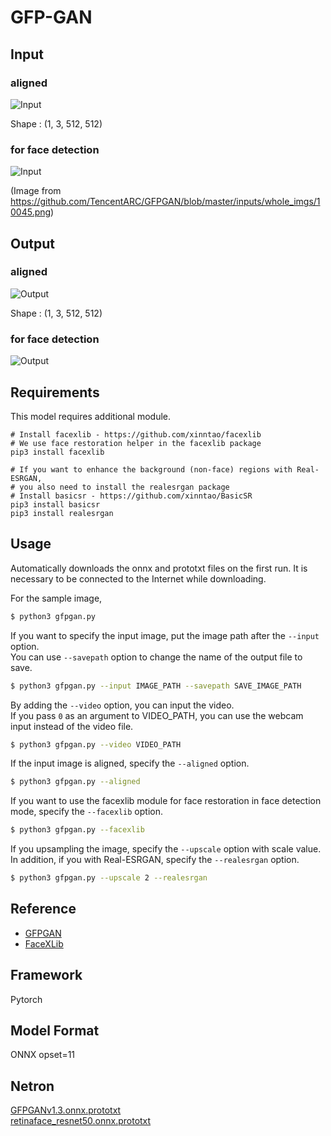 # GFP-GAN

## Input

### aligned

![Input](face_03.png)

Shape : (1, 3, 512, 512)

### for face detection

![Input](demo.png)

(Image from https://github.com/TencentARC/GFPGAN/blob/master/inputs/whole_imgs/10045.png)

## Output

### aligned

![Output](out_03.png)

Shape : (1, 3, 512, 512)

### for face detection

![Output](output.png)

## Requirements
This model requires additional module.

```
# Install facexlib - https://github.com/xinntao/facexlib
# We use face restoration helper in the facexlib package
pip3 install facexlib

# If you want to enhance the background (non-face) regions with Real-ESRGAN,
# you also need to install the realesrgan package
# Install basicsr - https://github.com/xinntao/BasicSR
pip3 install basicsr
pip3 install realesrgan
```

## Usage
Automatically downloads the onnx and prototxt files on the first run.
It is necessary to be connected to the Internet while downloading.

For the sample image,
```bash
$ python3 gfpgan.py
```

If you want to specify the input image, put the image path after the `--input` option.  
You can use `--savepath` option to change the name of the output file to save.
```bash
$ python3 gfpgan.py --input IMAGE_PATH --savepath SAVE_IMAGE_PATH
```

By adding the `--video` option, you can input the video.   
If you pass `0` as an argument to VIDEO_PATH, you can use the webcam input instead of the video file.
```bash
$ python3 gfpgan.py --video VIDEO_PATH
```

If the input image is aligned, specify the `--aligned` option.
```bash
$ python3 gfpgan.py --aligned
```

If you want to use the facexlib module for face restoration in face detection mode, specify the `--facexlib` option.
```bash
$ python3 gfpgan.py --facexlib
```

If you upsampling the image, specify the `--upscale` option with scale value. 
In addition, if you with Real-ESRGAN, specify the `--realesrgan` option.
```bash
$ python3 gfpgan.py --upscale 2 --realesrgan
```

## Reference

- [GFPGAN](https://github.com/TencentARC/GFPGAN)
- [FaceXLib](https://github.com/xinntao/facexlib)

## Framework

Pytorch

## Model Format

ONNX opset=11

## Netron

[GFPGANv1.3.onnx.prototxt](https://netron.app/?url=https://storage.googleapis.com/ailia-models/gfpgan/GFPGANv1.3.onnx.prototxt)  
[retinaface_resnet50.onnx.prototxt](https://netron.app/?url=https://storage.googleapis.com/ailia-models/gfpgan/retinaface_resnet50.onnx.prototxt)
